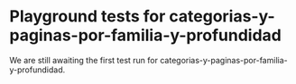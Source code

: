 # Playground tests for categorias-y-paginas-por-familia-y-profundidad
We are still awaiting the first test run for categorias-y-paginas-por-familia-y-profundidad.
